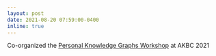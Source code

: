 ```yaml
---
layout: post
date: 2021-08-20 07:59:00-0400
inline: true
---
```


Co-organized the [Personal Knowledge Graphs Workshop](https://pkgs.ws) at AKBC 2021
